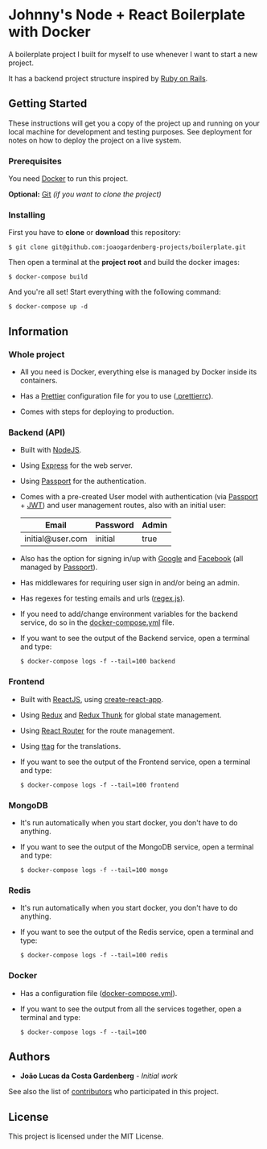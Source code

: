 # Johnny's Node + React Boilerplate with Docker

A boilerplate project I built for myself to use whenever I want to start a new project.

It has a backend project structure inspired by [Ruby on Rails](https://rubyonrails.org/).

## Getting Started

These instructions will get you a copy of the project up and running on your local machine for development and testing purposes. See deployment for notes on how to deploy the project on a live system.

### Prerequisites

You need [Docker](https://www.docker.com/) to run this project.

**Optional:** [Git](https://git-scm.com/downloads) _(if you want to clone the project)_

### Installing

First you have to **clone** or **download** this repository:

```
$ git clone git@github.com:joaogardenberg-projects/boilerplate.git
```

Then open a terminal at the **project root** and build the docker images:

```
$ docker-compose build
```

And you're all set! Start everything with the following command:

```
$ docker-compose up -d
```

## Information

### Whole project

- All you need is Docker, everything else is managed by Docker inside its containers.

- Has a [Prettier](https://prettier.io/) configuration file for you to use ([.prettierrc](.prettierrc)).

- Comes with steps for deploying to production.

### Backend (API)

- Built with [NodeJS](https://nodejs.org/).

- Using [Express](https://expressjs.com/) for the web server.

- Using [Passport](http://www.passportjs.org/) for the authentication.

- Comes with a pre-created User model with authentication (via [Passport](http://www.passportjs.org/) + [JWT](https://jwt.io/)) and user management routes, also with an initial user:

  | Email                   | Password | Admin |
  | ----------------------- | -------- | ----- |
  | initial@user<b></b>.com | initial  | true  |

- Also has the option for signing in/up with [Google](https://developers.google.com/identity/protocols/OAuth2) and [Facebook](https://developers.facebook.com/docs/facebook-login/web/) (all managed by [Passport](http://www.passportjs.org/)).

- Has middlewares for requiring user sign in and/or being an admin.

- Has regexes for testing emails and urls ([regex.js](/backend/src/config/regex.js)).

- If you need to add/change environment variables for the backend service, do so in the [docker-compose.yml](docker-compose.yml) file.

- If you want to see the output of the Backend service, open a terminal and type:

  ```
  $ docker-compose logs -f --tail=100 backend
  ```

### Frontend

- Built with [ReactJS](https://reactjs.org/), using [create-react-app](https://reactjs.org/docs/create-a-new-react-app.html).

- Using [Redux](https://redux.js.org/) and [Redux Thunk](https://github.com/reduxjs/redux-thunk) for global state management.

- Using [React Router](https://reacttraining.com/react-router/) for the route management.

- Using [ttag](https://ttag.js.org/) for the translations.

- If you want to see the output of the Frontend service, open a terminal and type:

  ```
  $ docker-compose logs -f --tail=100 frontend
  ```

### MongoDB

- It's run automatically when you start docker, you don't have to do anything.

- If you want to see the output of the MongoDB service, open a terminal and type:

  ```
  $ docker-compose logs -f --tail=100 mongo
  ```

### Redis

- It's run automatically when you start docker, you don't have to do anything.

- If you want to see the output of the Redis service, open a terminal and type:

  ```
  $ docker-compose logs -f --tail=100 redis
  ```

### Docker

- Has a configuration file ([docker-compose.yml](docker-compose.yml)).

- If you want to see the output from all the services together, open a terminal and type:

  ```
  $ docker-compose logs -f --tail=100
  ```

## Authors

- **João Lucas da Costa Gardenberg** - _Initial work_

See also the list of [contributors](https://github.com/joaogardenberg-projects/boilerplate/graphs/contributors) who participated in this project.

## License

This project is licensed under the MIT License.
